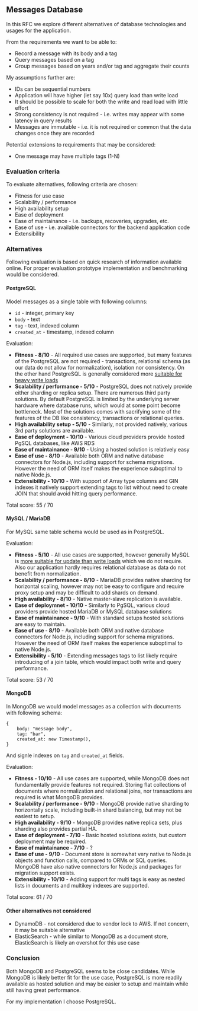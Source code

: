 ## Messages Database

In this RFC we explore different alternatives of database technologies and usages for the application.

From the requirements we want to be able to:

- Record a message with its body and a tag
- Query messages based on a tag
- Group messages based on years and/or tag and aggregate their counts

My assumptions further are:

- IDs can be sequential numbers
- Application will have higher (let say 10x) query load than write load
- It should be possible to scale for both the write and read load with little effort
- Strong consistency is not required - i.e. writes may appear with some latency in query results
- Messages are immutable - i.e. it is not required or common that the data changes once they are recorded

Potential extensions to requirements that may be considered:

- One message may have multiple tags (1-N)

### Evaluation criteria

To evaluate alternatives, following criteria are chosen:

- Fitness for use case
- Scalability / performance
- High availability setup
- Ease of deployment
- Ease of maintainance - i.e. backups, recoveries, upgrades, etc.
- Ease of use - i.e. available connectors for the backend application code
- Extensibility

### Alternatives

Following evaluation is based on quick research of information available online. For proper evaluation prototype implementation and benchmarking would be considered.

#### PostgreSQL

Model messages as a single table with following columns:

- `id` - integer, primary key
- `body` - text
- `tag` - text, indexed column
- `created_at` - timestamp, indexed column

Evaluation:

- **Fitness - 8/10** - All required use cases are supported, but many features of the PostgreSQL are not required - transactions, relational schema (as our data do not allow for normalization), isolation nor consistency. On the other hand PostgreSQL is generally considered more [suitable for heavy write loads](http://blog.dumper.io/showdown-mysql-8-vs-postgresql-10/)
- **Scalability / performance - 5/10** - PostgreSQL does not natively provide either sharding or replica setup. There are numerous third party solutions. By default PostgreSQL is limited by the underlying server hardware where database runs, which would at some point become bottleneck. Most of the solutions comes with sacrifying some of the features of the DB like consistency, transactions or relational queries.
- **High availability setup - 5/10** - Similarly, not provided natively, various 3rd party solutions are available.
- **Ease of deployment - 10/10** - Various cloud providers provide hosted PgSQL databases, like AWS RDS
- **Ease of maintainance - 9/10** - Using a hosted solution is relatively easy
- **Ease of use - 8/10** - Available both ORM and native database connectors for Node.js, including support for schema migrations. However the need of ORM itself makes the experience suboptimal to native Node.js.
- **Extensibility - 10/10** - With support of Array type columns and GIN indexes it natively support extending tags to list without need to create JOIN that should avoid hitting query performance.

Total score: 55 / 70

#### MySQL / MariaDB

For MySQL same table schema would be used as in PostgreSQL.

Evaluation:

- **Fitness - 5/10** - All use cases are supported, however generally MySQL is [more suitable for update than write loads](http://blog.dumper.io/showdown-mysql-8-vs-postgresql-10/) which we do not require. Also our application hardly requires relational database as data do not benefit from normalization.
- **Scalability / performance - 8/10** - MariaDB provides native sharding for horizontal scaling, however may not be easy to configure and require proxy setup and may be difficult to add shards on demand.
- **High availability - 8/10** - Native master-slave replication is available.
- **Ease of deploymnet - 10/10** - Similarly to PgSQL, various cloud providers provide hosted MariaDB or MySQL database solutions
- **Ease of maintainance - 9/10** - With standard setups hosted solutions are easy to maintain.
- **Ease of use - 8/10** - Available both ORM and native database connectors for Node.js, including support for schema migrations. However the need of ORM itself makes the experience suboptimal to native Node.js.
- **Extensibility - 5/10** - Extending messages tags to list likely require introducing of a join table, which would impact both write and query performance.

Total score: 53 / 70

#### MongoDB

In MongoDB we would model messages as a collection with documents with following schema:

```
{
    body: "message body",
    tag: "bar",
    created_at: new Timestamp(),
}
```

And signle indexes on `tag` and `created_at` fields.

Evaluation:

- **Fitness - 10/10** - All use cases are supported, while MongoDB does not fundamentally provide features not required. Storing flat collections of documents where normalization and relational joins, nor transactions are required is what MongoDB provides.
- **Scalability / performance - 9/10** - MongoDB provide native sharding to horizontally scale, including built-in shard balancing, but may not be easiest to setup.
- **High availability - 9/10** - MongoDB provides native replica sets, plus sharding also provides partial HA.
- **Ease of deployment - 7/10** - Basic hosted solutions exists, but custom deployment may be required.
- **Ease of maintainance - 7/10** - ?
- **Ease of use - 9/10** - Document store is somewhat very native to Node.js objects and function calls, compared to ORMs or SQL queries. MongoDB have also native connectors for Node.js and packages for migration support exists.
- **Extensibility - 10/10** - Adding support for multi tags is easy as nested lists in documents and multikey indexes are supported.

Total score: 61 / 70

#### Other alternatives not considered

- DynamoDB - not considered due to vendor lock to AWS. If not concern, it may be suitable alternative
- ElasticSearch - while similar to MongoDB as a document store, ElasticSearch is likely an overshot for this use case

### Conclusion

Both MongoDB and PostgreSQL seems to be close candidates. While MongoDB is likely better fit for the use case, PostgreSQL is more readily available as hosted solution and may be easier to setup and maintain while still having great performance.

For my implementation I choose PostgreSQL.
